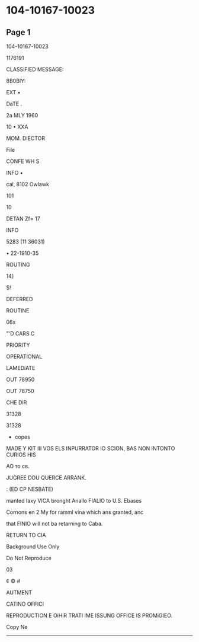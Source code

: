 # 104-10167-10023

## Page 1

104-10167-10023

1176191

CLASSIFIED MESSAGE:

8B0BIY:

EXT •

DaTE .

2a MLY 1960

10 • ХXA

MOM. DIECTOR

File

CONFE WH S

INFO •

cal, 8102 Owlawk

101

10

DETAN Zf= 17

INFO

5283 (11 36031)

• 22-1910-35

ROUTING

14}

$!

DEFERRED

ROUTINE

06x

"'D CARS C

PRIORITY

OPERATIONAL

LAMEDiATE

OUT 78950

OUT 78750

CHE DIR

31328

31328

- copes

MADE Y KIT III VOS ELS INPURRATOR IO SCION, BAS NON INTONTO CURIOS HIS

AO то св.

JUGREE DOU QUERCE ARRANK.

: (ED CP NESBATE)

manted Iaxy VICA bronght Anallo FIALIO to U.S. Ebases

Cornons en 2 My for ramml vina which ans granted, anc

that FINIO will not ba retarning to Caba.

RETURN TO CIA

Background Use Only

Do Not Reproduce

03

¢ © #

AUTMENT

CATINO OFFICI

REPRODUCTION E OiHiR TRATI IME ISSUNG OFFICE IS PROMiGIEO.

Copy Ne

---

